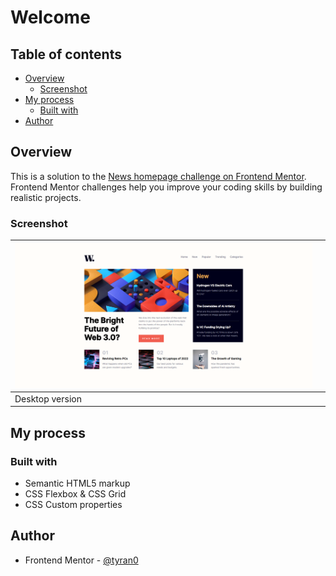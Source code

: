 # Welcome

## Table of contents

- [Overview](#overview)
  - [Screenshot](#screenshot)
  <!-- - [Links](#links) -->
- [My process](#my-process)
  - [Built with](#built-with)
  <!-- - [What I learned](#what-i-learned) -->
  <!-- - [Continued development](#continued-development) -->
  <!-- - [Useful resources](#useful-resources) -->
- [Author](#author)

## Overview

This is a solution to the [News homepage challenge on Frontend Mentor](https://www.frontendmentor.io/challenges/news-homepage-H6SWTa1MFl). Frontend Mentor challenges help you improve your coding skills by building realistic projects. 

### Screenshot

| ![](./screenshots/desktop.png) |   |
| ------------------------------ | - |
| Desktop version                |   |

<!-- ### Links -->

<!-- - Solution URL: [Add solution URL here](https://your-solution-url.com) -->
<!-- - Live Site URL: [Add live site URL here](https://your-live-site-url.com) -->

## My process

### Built with

- Semantic HTML5 markup
- CSS Flexbox & CSS Grid
- CSS Custom properties

<!-- ### What I learned -->

<!-- ### Continued development -->

<!-- ### Useful resources -->

## Author

- Frontend Mentor - [@tyran0](https://www.frontendmentor.io/profile/tyran0)